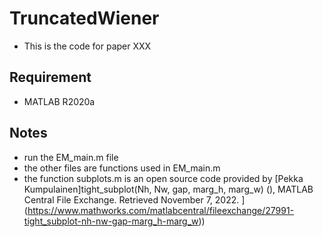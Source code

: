 # TruncatedWiener
- This is the code for paper XXX

## Requirement
- MATLAB R2020a

## Notes
- run the EM_main.m file
- the other files are functions used in EM_main.m
- the function subplots.m is an open source code provided by [Pekka Kumpulainen]tight_subplot(Nh, Nw, gap, marg_h, marg_w) (), MATLAB Central File Exchange. Retrieved November 7, 2022. ](https://www.mathworks.com/matlabcentral/fileexchange/27991-tight_subplot-nh-nw-gap-marg_h-marg_w))
